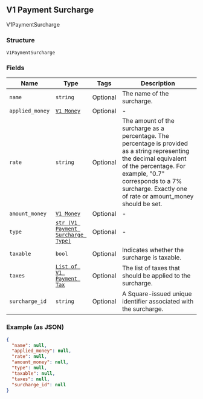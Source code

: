 ## V1 Payment Surcharge

V1PaymentSurcharge

### Structure

`V1PaymentSurcharge`

### Fields

| Name | Type | Tags | Description |
|  --- | --- | --- | --- |
| `name` | `string` | Optional | The name of the surcharge. |
| `applied_money` | [`V1 Money`](/doc/models/v1-money.md) | Optional | - |
| `rate` | `string` | Optional | The amount of the surcharge as a percentage. The percentage is provided as a string representing the decimal equivalent of the percentage. For example, "0.7" corresponds to a 7% surcharge. Exactly one of rate or amount_money should be set. |
| `amount_money` | [`V1 Money`](/doc/models/v1-money.md) | Optional | - |
| `type` | [`str (V1 Payment Surcharge Type)`](/doc/models/v1-payment-surcharge-type.md) | Optional | - |
| `taxable` | `bool` | Optional | Indicates whether the surcharge is taxable. |
| `taxes` | [`List of V1 Payment Tax`](/doc/models/v1-payment-tax.md) | Optional | The list of taxes that should be applied to the surcharge. |
| `surcharge_id` | `string` | Optional | A Square-issued unique identifier associated with the surcharge. |

### Example (as JSON)

```json
{
  "name": null,
  "applied_money": null,
  "rate": null,
  "amount_money": null,
  "type": null,
  "taxable": null,
  "taxes": null,
  "surcharge_id": null
}
```


